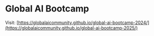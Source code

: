 # Global AI Bootcamp

Visit: [https://globalaicommunity.github.io/global-ai-bootcamp-2024/](https://globalaicommunity.github.io/global-ai-bootcamp-2025/)

